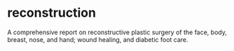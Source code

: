 # reconstruction
A comprehensive report on reconstructive plastic surgery of the face, body, breast, nose, and hand; wound healing, and diabetic foot care.
